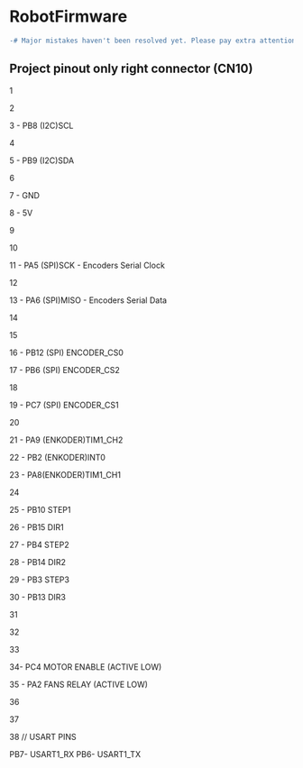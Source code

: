 
# RobotFirmware
```diff
-# Major mistakes haven't been resolved yet. Please pay extra attention while using this document.
```
## Project pinout only right connector (CN10)
1 

2 

3 - PB8 (I2C)SCL

4

5 - PB9 (I2C)SDA

6

7 - GND

8 - 5V

9

10

11 - PA5 (SPI)SCK - Encoders Serial Clock

12

13 - PA6 (SPI)MISO - Encoders Serial Data

14

15 

16 - PB12 (SPI) ENCODER_CS0

17 - PB6 (SPI) ENCODER_CS2

18

19 - PC7 (SPI) ENCODER_CS1

20

21 - PA9 (ENKODER)TIM1_CH2

22 - PB2 (ENKODER)INT0

23 - PA8(ENKODER)TIM1_CH1

24

25 - PB10 STEP1

26 - PB15 DIR1

27 - PB4 STEP2

28 - PB14 DIR2

29 - PB3 STEP3

30 - PB13 DIR3

31 

32

33

34- PC4 MOTOR ENABLE (ACTIVE LOW) 

35 - PA2 FANS RELAY (ACTIVE LOW) 

36

37 

38
//
USART PINS

PB7- USART1_RX
PB6- USART1_TX


